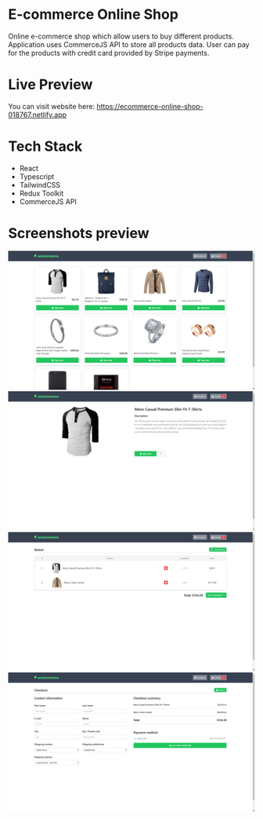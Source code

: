 # E-commerce Online Shop
Online e-commerce shop which allow users to buy different products. Application uses CommerceJS API to store all products data. User can pay for the products with credit card provided by Stripe payments.

# Live Preview
You can visit website here: https://ecommerce-online-shop-018767.netlify.app

# Tech Stack
+ React
+ Typescript
+ TailwindCSS
+ Redux Toolkit
+ CommerceJS API

# Screenshots preview 
![index screenshot](screenshots/index_screenshot.png)
<br />
![product screenshot](screenshots/product_screenshot.png)
<br />
![basket screenshot](screenshots/basket_screenshot.png)
<br />
![checkout screenshot](screenshots/checkout_screenshot.png)  
